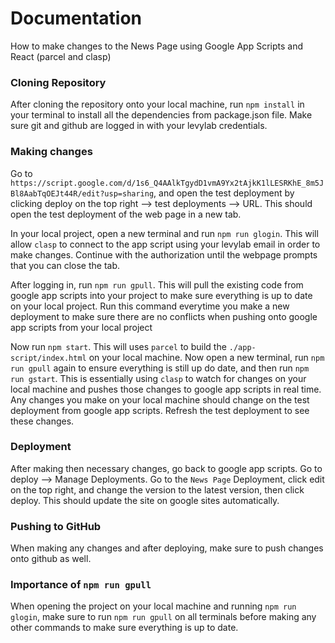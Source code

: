 # Documentation

How to make changes to the News Page using Google App Scripts and React (parcel and clasp)

### Cloning Repository

After cloning the repository onto your local machine, run `npm install` in your terminal to install all the dependencies from package.json file. Make sure git and github are logged in with your levylab credentials.

### Making changes

Go to `https://script.google.com/d/1s6_Q4AAlkTgydD1vmA9Yx2tAjkK1lLESRKhE_8m5JBl8AabTqOEJt44R/edit?usp=sharing`, and open the test deployment by clicking deploy on the top right --> test deployments --> URL. This should open the test deployment of the web page in a new tab.

In your local project, open a new terminal and run `npm run glogin`. This will allow `clasp` to connect to the app script using your levylab email in order to make changes. Continue with the authorization until the webpage prompts that you can close the tab.

After logging in, run `npm run gpull`. This will pull the existing code from google app scripts into your project to make sure everything is up to date on your local project. Run this command everytime you make a new deployment to make sure there are no conflicts when pushing onto google app scripts from your local project

Now run `npm start`. This will uses `parcel` to build the `./app-script/index.html` on your local machine. Now open a new terminal, run `npm run gpull` again to ensure everything is still up do date, and then run `npm run gstart`. This is essentially using `clasp` to watch for changes on your local machine and pushes those changes to google app scripts in real time. Any changes you make on your local machine should change on the test deployment from google app scripts. Refresh the test deployment to see these changes.

### Deployment

After making then necessary changes, go back to google app scripts. Go to deploy --> Manage Deployments. Go to the `News Page` Deployment, click edit on the top right, and change the version to the latest version, then click deploy. This should update the site on google sites automatically.

### Pushing to GitHub

When making any changes and after deploying, make sure to push changes onto github as well.

### Importance of `npm run gpull`

When opening the project on your local machine and running `npm run glogin`, make sure to run `npm run gpull` on all terminals before making any other commands to make sure everything is up to date.
